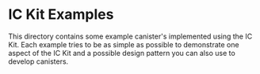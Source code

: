 # IC Kit Examples

This directory contains some example canister's implemented using the IC Kit. Each example tries
to be as simple as possible to demonstrate one aspect of the IC Kit and a possible design pattern
you can also use to develop canisters.
